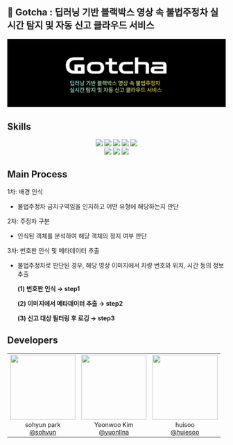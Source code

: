 ## 🚗 Gotcha : 딥러닝 기반 블랙박스 영상 속 불법주정차 실시간 탐지 및 자동 신고 클라우드 서비스

![Logo](./Logo.png)

## Skills

<div align="center"> 
  <img src="https://img.shields.io/badge/python-3776AB?style=for-the-badge&logo=python&logoColor=white"> 
  <img src="https://img.shields.io/badge/opencv-5C3EE8?style=for-the-badge&logo=opencv&logoColor=white"> 
  <img src="https://img.shields.io/badge/yolo-149EF2?style=for-the-badge&logoColor=white"> 
  <img src="https://img.shields.io/badge/easyocr-3C2179?style=for-the-badge&logoColor=white">
  <img src="https://img.shields.io/badge/pytorch-EE4C2C?style=for-the-badge&logo=pytorch&logoColor=white"> 
  <br>
  <img src="https://img.shields.io/badge/amazons3-569A31?style=for-the-badge&logo=amazons3&logoColor=white"> 
  <img src="https://img.shields.io/badge/awslambda-FF9900?style=for-the-badge&logo=awslambda&logoColor=white"> 
  <img src="https://img.shields.io/badge/amazoncloudwatch-FF4F8B?style=for-the-badge&logo=amazoncloudwatch&logoColor=white"> 
</div>

## Main Process

1차: 배경 인식
- 불법주정차 금지구역임을 인지하고 어떤 유형에 해당하는지 판단

2차: 주정차 구분
- 인식된 객체를 분석하여 해당 객체의 정지 여부 판단

3차: 번호판 인식 및 메타데이터 추출
- 불법주정차로 판단된 경우, 해당 영상 이미지에서 차량 번호와 위치, 시간 등의 정보 추출
  
  __(1) 번호판 인식 → step1__
  
  __(2) 이미지에서 메타데이터 추출 → step2__
  
  __(3) 신고 대상 필터링 후 로깅 → step3__
  

## Developers

<div align="center">
  <table>
    <tr>
      <td align="center"><img src="https://avatars.githubusercontent.com/u/113416590?v=4" width="150" height="150"/><br/>sohyun park<br/><a href="https://github.com/sohvun">@sohvun</a></td>
      <td align="center"><img src="https://avatars.githubusercontent.com/u/98378283?v=4" width="150" height="150"/><br/>Yeonwoo Kim<br/><a href="https://github.com/yuonllna">@yuonllna</a></td>
      <td align="center"><img src="https://avatars.githubusercontent.com/u/144310416?v=4" width="150" height="150"/><br/>huisoo<br/><a href="https://github.com/huiesoo">@huiesoo</a></td>
    </tr>
  </table>
</div>

